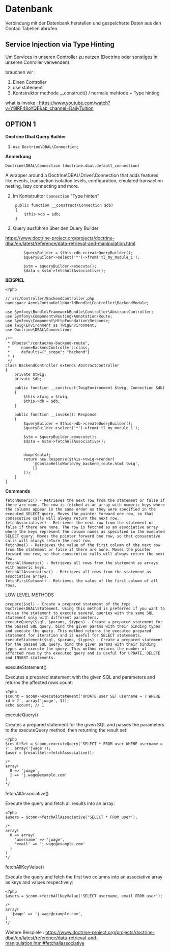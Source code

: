# Datenbank

Verbindung mit der Datenbank herstellen
und gespeicherte Daten aus den Contao Tabellen abrufen.


## Service Injection via Type Hinting

Um Services in unseren Controller zu nutzen
(Doctrine oder sonstiges in unseren Conroller verwenden).

brauchen wir :

1. Einen Controller 
2. use statement
3. Kontstruktor methode __construct() / normale mehtode +  Type hinting




what is invoke : https://www.youtube.com/watch?v=Y8lRF48oYQE&ab_channel=DailyTuition

## OPTION 1

**Doctrine Dbal Query Builder**


1. `use Doctrine\DBAL\Connection;`

**Anmerkung**

`Doctrine\DBAL\Connection (doctrine.dbal.default_connection)`

A wrapper around a Doctrine\DBAL\Driver\Connection that adds features like events, transaction isolation levels, configuration, emulated transaction nesting, lazy connecting and more.




2. Im Kontstruktor `Connection` "Type hinten"


        public function __construct(Connection $db)
        {
            $this->db = $db;
        }

3. Query ausführen über den Query Builder

https://www.doctrine-project.org/projects/doctrine-dbal/en/latest/reference/data-retrieval-and-manipulation.html


            $queryBuilder = $this->db->createQueryBuilder();
            $queryBuilder->select('*')->from('tl_my_module_1');
    
            $stm = $queryBuilder->execute();
            $data = $stm->fetchAllAssociative();


**BEISPIEL**

    <?php
    
    // src/Controller/BackendController.php
    namespace Acme\ContaoHelloWorldBundle\Controller\BackendModule;
    
    use Symfony\Bundle\FrameworkBundle\Controller\AbstractController;
    use Symfony\Component\Routing\Annotation\Route;
    use Symfony\Component\HttpFoundation\Response;
    use Twig\Environment as TwigEnvironment;
    use Doctrine\DBAL\Connection;

    /**
     * @Route("/contao/my-backend-route",
     *     name=BackendController::class,
     *     defaults={"_scope": "backend"}
     * )
     */
    class BackendController extends AbstractController
    {
        private $twig;
        private $db;
        
        public function __construct(TwigEnvironment $twig, Connection $db)
        {
            $this->twig = $twig;
            $this->db = $db;
        }
    
        public function __invoke(): Response
        {
            $queryBuilder = $this->db->createQueryBuilder();
            $queryBuilder->select('*')->from('tl_my_module_1');
    
            $stm = $queryBuilder->execute();
            $data = $stm->fetchAllAssociative();
    
    
            dump($data);
            return new Response($this->twig->render(
                '@ContaoHelloWorld/my_backend_route.html.twig',
                []
            ));
        }
    }
    
    

**Commands**
    
    fetchNumeric() - Retrieves the next row from the statement or false if there are none. The row is fetched as an array with numeric keys where the columns appear in the same order as they were specified in the executed SELECT query. Moves the pointer forward one row, so that consecutive calls will always return the next row.
    fetchAssociative() - Retrieves the next row from the statement or false if there are none. The row is fetched as an associative array where the keys represent the column names as specified in the executed SELECT query. Moves the pointer forward one row, so that consecutive calls will always return the next row.
    fetchOne() - Retrieves the value of the first column of the next row from the statement or false if there are none. Moves the pointer forward one row, so that consecutive calls will always return the next row.
    fetchAllNumeric() - Retrieves all rows from the statement as arrays with numeric keys.
    fetchAllAssociative() - Retrieves all rows from the statement as associative arrays.
    fetchFirstColumn() - Retrieves the value of the first column of all rows.


LOW LEVEL METHODS

    prepare($sql) - Create a prepared statement of the type Doctrine\DBAL\Statement. Using this method is preferred if you want to re-use the statement to execute several queries with the same SQL statement only with different parameters.
    executeQuery($sql, $params, $types) - Create a prepared statement for the passed SQL query, bind the given params with their binding types and execute the query. This method returns the executed prepared statement for iteration and is useful for SELECT statements.
    executeStatement($sql, $params, $types) - Create a prepared statement for the passed SQL query, bind the given params with their binding types and execute the query. This method returns the number of affected rows by the executed query and is useful for UPDATE, DELETE and INSERT statements.

executeStatement()

Executes a prepared statement with the given SQL and parameters and returns the affected rows count:

    <?php
    $count = $conn->executeStatement('UPDATE user SET username = ? WHERE id = ?', array('jwage', 1));
    echo $count; // 1


executeQuery()

Creates a prepared statement for the given SQL and passes the parameters to the executeQuery method, then returning the result set:

    <?php
    $resultSet = $conn->executeQuery('SELECT * FROM user WHERE username = ?', array('jwage'));
    $user = $resultSet->fetchAssociative();
    
    /*
    array(
      0 => 'jwage',
      1 => 'j.wage@example.com'
    )
    */

fetchAllAssociative()


Execute the query and fetch all results into an array:


    <?php
    $users = $conn->fetchAllAssociative('SELECT * FROM user');
    
    /*
    array(
      0 => array(
        'username' => 'jwage',
        'email' => 'j.wage@example.com'
      )
    )
    */

fetchAllKeyValue()

Execute the query and fetch the first two columns into an associative array as keys and values respectively:

    <?php
    $users = $conn->fetchAllKeyValue('SELECT username, email FROM user');
    
    /*
    array(
      'jwage' => 'j.wage@example.com',
    )
    */

Weitere Beispiele : https://www.doctrine-project.org/projects/doctrine-dbal/en/latest/reference/data-retrieval-and-manipulation.html#fetchallassociative